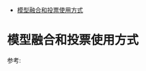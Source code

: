 <!--ts-->
* [模型融合和投票使用方式](#模型融合和投票使用方式)

<!-- Added by: mikizhu, at: 2021年 6月13日 星期日 00时11分44秒 CST -->

<!--te-->
# 模型融合和投票使用方式

参考:[](../Others/gjbc/stack) 
